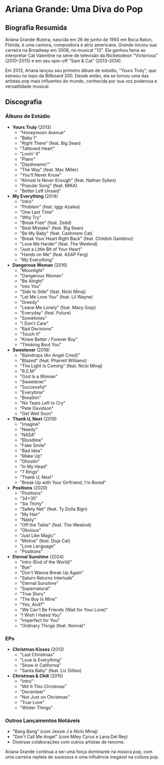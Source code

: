 # Ariana Grande: Uma Diva do Pop

## Biografia Resumida

Ariana Grande-Butera, nascida em 26 de junho de 1993 em Boca Raton, Flórida, é uma cantora, compositora e atriz americana. Grande iniciou sua carreira na Broadway em 2008, no musical "13". Ela ganhou fama ao interpretar Cat Valentine na série de televisão da Nickelodeon "Victorious" (2010–2013) e em seu spin-off "Sam & Cat" (2013–2014).

Em 2013, Ariana lançou seu primeiro álbum de estúdio, "Yours Truly", que estreou no topo da Billboard 200. Desde então, ela se tornou uma das artistas pop mais influentes do mundo, conhecida por sua voz poderosa e versatilidade musical.

## Discografia

### Álbuns de Estúdio

* **Yours Truly** (2013)
    * "Honeymoon Avenue"
    * "Baby I"
    * "Right There" (feat. Big Sean)
    * "Tattooed Heart"
    * "Lovin' It"
    * "Piano"
    * "Daydreamin'"
    * "The Way" (feat. Mac Miller)
    * "You'll Never Know"
    * "Almost Is Never Enough" (feat. Nathan Sykes)
    * "Popular Song" (feat. MIKA)
    * "Better Left Unsaid"
* **My Everything** (2014)
    * "Intro"
    * "Problem" (feat. Iggy Azalea)
    * "One Last Time"
    * "Why Try"
    * "Break Free" (feat. Zedd)
    * "Best Mistake" (feat. Big Sean)
    * "Be My Baby" (feat. Cashmere Cat)
    * "Break Your Heart Right Back" (feat. Childish Gambino)
    * "Love Me Harder" (feat. The Weeknd)
    * "Just a Little Bit of Your Heart"
    * "Hands on Me" (feat. ASAP Ferg)
    * "My Everything"
* **Dangerous Woman** (2016)
    * "Moonlight"
    * "Dangerous Woman"
    * "Be Alright"
    * "Into You"
    * "Side to Side" (feat. Nicki Minaj)
    * "Let Me Love You" (feat. Lil Wayne)
    * "Greedy"
    * "Leave Me Lonely" (feat. Macy Gray)
    * "Everyday" (feat. Future)
    * "Sometimes"
    * "I Don't Care"
    * "Bad Decisions"
    * "Touch It"
    * "Knew Better / Forever Boy"
    * "Thinking Bout You"
* **Sweetener** (2018)
    * "Raindrops (An Angel Cried)"
    * "Blazed" (feat. Pharrell Williams)
    * "The Light Is Coming" (feat. Nicki Minaj)
    * "R.E.M"
    * "God Is a Woman"
    * "Sweetener"
    * "Successful"
    * "Everytime"
    * "Breathin"
    * "No Tears Left to Cry"
    * "Pete Davidson"
    * "Get Well Soon"
* **Thank U, Next** (2019)
    * "Imagine"
    * "Needy"
    * "NASA"
    * "Bloodline"
    * "Fake Smile"
    * "Bad Idea"
    * "Make Up"
    * "Ghostin"
    * "In My Head"
    * "7 Rings"
    * "Thank U, Next"
    * "Break Up with Your Girlfriend, I'm Bored"
* **Positions** (2020)
    * "Positions"
    * "34+35"
    * "Six Thirty"
    * "Safety Net" (feat. Ty Dolla $ign)
    * "My Hair"
    * "Nasty"
    * "Off the Table" (feat. The Weeknd)
    * "Obvious"
    * "Just Like Magic"
    * "Motive" (feat. Doja Cat)
    * "Love Language"
    * "Positions"
* **Eternal Sunshine** (2024)
    * "Intro (End of the World)"
    * "Bye"
    * "Don't Wanna Break Up Again"
    * "Saturn Returns Interlude"
    * "Eternal Sunshine"
    * "Supernatural"
    * "True Story"
    * "The Boy Is Mine"
    * "Yes, And?"
    * "We Can't Be Friends (Wait for Your Love)"
    * "I Wish I Hated You"
    * "Imperfect for You"
    * "Ordinary Things (feat. Nonna)"

### EPs

* **Christmas Kisses** (2013)
    * "Last Christmas"
    * "Love Is Everything"
    * "Snow in California"
    * "Santa Baby" (feat. Liz Gillies)
* **Christmas & Chill** (2015)
    * "Intro"
    * "Wit It This Christmas"
    * "December"
    * "Not Just on Christmas"
    * "True Love"
    * "Winter Things"

### Outros Lançamentos Notáveis

* "Bang Bang" (com Jessie J e Nicki Minaj)
* "Don't Call Me Angel" (com Miley Cyrus e Lana Del Rey)
* Diversas colaborações com outros artistas de renome.

Ariana Grande continua a ser uma força dominante na música pop, com uma carreira repleta de sucessos e uma influência inegável na cultura pop.